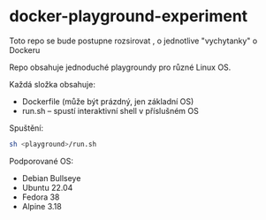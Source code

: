 # docker-playground-experiment
Toto repo se bude postupne rozsirovat , o jednotlive "vychytanky" o Dockeru

Repo obsahuje jednoduché playgroundy pro různé Linux OS.

Každá složka obsahuje:
- Dockerfile (může být prázdný, jen základní OS)
- run.sh – spustí interaktivní shell v příslušném OS

Spuštění:
```bash
sh <playground>/run.sh
```

Podporované OS:
- Debian Bullseye
- Ubuntu 22.04
- Fedora 38
- Alpine 3.18


